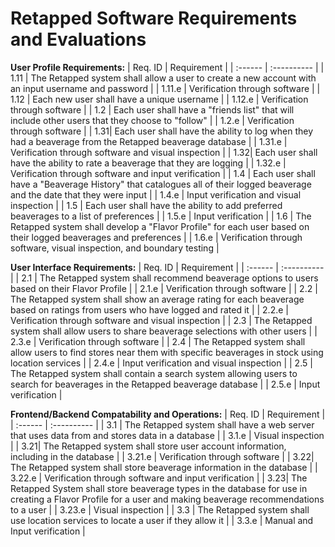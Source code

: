 # Retapped Software Requirements and Evaluations

**User Profile Requirements:**
| Req. ID | Requirement |
| :------ | :---------- |
| 1.11 | The Retapped system shall allow a user to create a new account with an input username and password |
| 1.11.e | Verification through software |
| 1.12 | Each new user shall have a unique username |
| 1.12.e | Verification through software |
| 1.2 | Each user shall have a "friends list" that will include other users that they choose to "follow" |
| 1.2.e | Verification through software |
| 1.31| Each user shall have the ability to log when they had a beaverage from the Retapped beaverage database |
| 1.31.e | Verification through software and visual inspection |
| 1.32| Each user shall have the ability to rate a beaverage that they are logging |
| 1.32.e | Verification through software and input verification |
| 1.4 | Each user shall have a "Beaverage History" that catalogues all of their logged beaverage and the date that they were input |
| 1.4.e | Input verification and visual inspection |
| 1.5 | Each user shall have the ability to add preferred beaverages to a list of preferences |
| 1.5.e | Input verification |
| 1.6 | The Retapped system shall develop a "Flavor Profile" for each user based on their logged beaverages and preferences |
| 1.6.e | Verification through software, visual inspection, and boundary testing |

**User Interface Requirements:**
| Req. ID | Requirement |
| :------ | :---------- |
| 2.1 | The Retapped system shall recommend beaverage options to users based on their Flavor Profile |
| 2.1.e | Verification through software |
| 2.2 | The Retapped system shall show an average rating for each beaverage based on ratings from users who have logged and rated it |
| 2.2.e | Verification through software and visual inspection |
| 2.3 | The Retapped system shall allow users to share beaverage selections with other users |
| 2.3.e | Verification through software |
| 2.4 | The Retapped system shall allow users to find stores near them with specific beaverages in stock using location services |
| 2.4.e | Input verification and visual inspection |
| 2.5 | The Retapped system shall contain a search system allowing users to search for beaverages in the Retapped beaverage database |
| 2.5.e | Input verification |

**Frontend/Backend Compatability and Operations:**
| Req. ID | Requirement |
| :------ | :---------- |
| 3.1 | The Retapped system shall have a web server that uses data from and stores data in a database |
| 3.1.e | Visual inspection |
| 3.21| The Retapped system shall store user account information, including in the database |
| 3.21.e | Verification through software |
| 3.22| The Retapped system shall store beaverage information in the database |
| 3.22.e | Verification through software and input verification |
| 3.23| The Retapped System shall store beaverage types in the database for use in creating a Flavor Profile for a user and making beaverage recommendations to a user |
| 3.23.e | Visual inspection |
| 3.3 | The Retapped system shall use location services to locate a user if they allow it |
| 3.3.e | Manual and Input verification |
